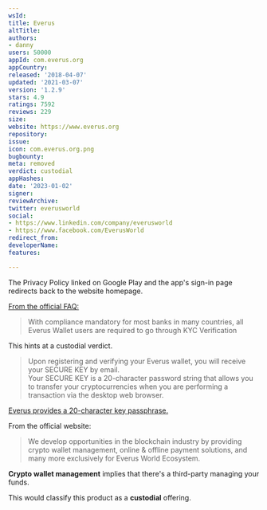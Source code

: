 ```yaml
---
wsId: 
title: Everus
altTitle: 
authors:
- danny
users: 50000
appId: com.everus.org
appCountry: 
released: '2018-04-07'
updated: '2021-03-07'
version: '1.2.9'
stars: 4.9
ratings: 7592
reviews: 229
size: 
website: https://www.everus.org
repository: 
issue: 
icon: com.everus.org.png
bugbounty: 
meta: removed
verdict: custodial
appHashes: 
date: '2023-01-02'
signer: 
reviewArchive: 
twitter: everusworld
social:
- https://www.linkedin.com/company/everusworld
- https://www.facebook.com/EverusWorld
redirect_from: 
developerName: 
features: 

---
```


The Privacy Policy linked on Google Play and the app's sign-in page redirects back to the website homepage.

[From the official FAQ:](https://everus.gitbook.io/faq/everus-wallet/buy-and-sell-evr-token)

> With compliance mandatory for most banks in many countries, all Everus Wallet users are required to go through KYC Verification

This hints at a custodial verdict.

> Upon registering and verifying your Everus wallet, you will receive your SECURE KEY by email. <br>
Your SECURE KEY is a 20-character password string that allows you to transfer your cryptocurrencies when you are performing a transaction via the desktop web browser.

[Everus provides a 20-character key passphrase.](https://everus.gitbook.io/faq/everus-wallet/secure-key)

From the official website:

> We develop opportunities in the blockchain industry by providing crypto wallet management, online & offline payment solutions, and many more exclusively for Everus World Ecosystem.

**Crypto wallet management** implies that there's a third-party managing your funds.

This would classify this product as a **custodial** offering.